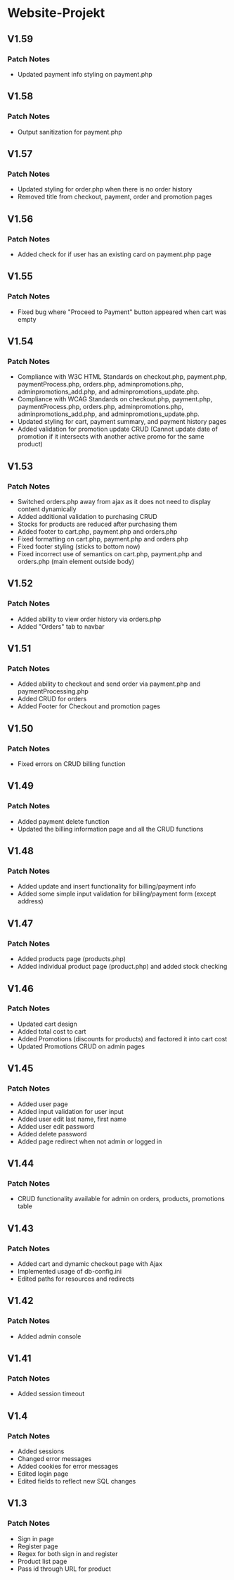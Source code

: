 # Website-Projekt

## V1.59
### Patch Notes
+ Updated payment info styling on payment.php

## V1.58
### Patch Notes
+ Output sanitization for payment.php

## V1.57
### Patch Notes
+ Updated styling for order.php when there is no order history
+ Removed title from checkout, payment, order and promotion pages

## V1.56
### Patch Notes
+ Added check for if user has an existing card on payment.php page

## V1.55
### Patch Notes
+ Fixed bug where "Proceed to Payment" button appeared when cart was empty

## V1.54
### Patch Notes
+ Compliance with W3C HTML Standards on checkout.php, payment.php, paymentProcess.php, orders.php, adminpromotions.php, adminpromotions_add.php, and adminpromotions_update.php.
+ Compliance with WCAG Standards on checkout.php, payment.php, paymentProcess.php, orders.php, adminpromotions.php, adminpromotions_add.php, and adminpromotions_update.php.
+ Updated styling for cart, payment summary, and payment history pages
+ Added validation for promotion update CRUD (Cannot update date of promotion if it intersects with another active promo for the same product)

## V1.53
### Patch Notes
+ Switched orders.php away from ajax as it does not need to display content dynamically
+ Added additional validation to purchasing CRUD
+ Stocks for products are reduced after purchasing them
+ Added footer to cart.php, payment.php and orders.php
+ Fixed formatting on cart.php, payment.php and orders.php
+ Fixed footer styling (sticks to bottom now)
+ Fixed incorrect use of semantics on cart.php, payment.php and orders.php (main element outside body)

## V1.52
### Patch Notes
+ Added ability to view order history via orders.php
+ Added "Orders" tab to navbar

## V1.51
### Patch Notes
+ Added ability to checkout and send order via payment.php and paymentProcessing.php
+ Added CRUD for orders
+ Added Footer for Checkout and promotion pages

## V1.50
### Patch Notes
+ Fixed errors on CRUD billing function 

## V1.49
### Patch Notes
+ Added payment delete function 
+ Updated the billing information page and all the CRUD functions

## V1.48
### Patch Notes
+ Added update and insert functionality for billing/payment info
+ Added some simple input validation for billing/payment form (except address)


## V1.47
### Patch Notes
+ Added products page (products.php)
+ Added individual product page (product.php) and added stock checking

## V1.46
### Patch Notes

+ Updated cart design
+ Added total cost to cart
+ Added Promotions (discounts for products) and factored it into cart cost
+ Updated Promotions CRUD on admin pages

## V1.45
### Patch Notes

+ Added user page 
+ Added input validation for user input
+ Added user edit last name, first name
+ Added user edit password
+ Added delete password
+ Added page redirect when not admin or logged in

## V1.44
### Patch Notes

+ CRUD functionality available for admin on orders, products, promotions table

## V1.43
### Patch Notes

+ Added cart and dynamic checkout page with Ajax
+ Implemented usage of db-config.ini
+ Edited paths for resources and redirects

## V1.42
### Patch Notes

+ Added admin console

## V1.41
### Patch Notes

+ Added session timeout

## V1.4
### Patch Notes

+ Added sessions 
+ Changed error messages
+ Added cookies for error messages
+ Edited login page
+ Edited fields to reflect new SQL changes

## V1.3
### Patch Notes

+ Sign in page
+ Register page
+ Regex for both sign in and register
+ Product list page
+ Pass id through URL for product
